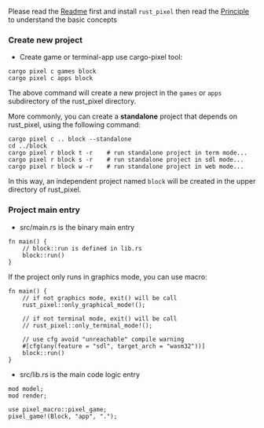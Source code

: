 [Readme]: ../README.md
[Principle]: principle.md

Please read the [Readme] first and install `rust_pixel` then read the [Principle] to understand the basic concepts

### Create new project
- Create game or terminal-app use cargo-pixel tool:
```
cargo pixel c games block 
cargo pixel c apps block 
```
The above command will create a new project in the `games` or `apps` subdirectory of the rust_pixel directory.


More commonly, you can create a **standalone** project that depends on rust_pixel, using the following command:
```
cargo pixel c .. block --standalone
cd ../block
cargo pixel r block t -r    # run standalone project in term mode...
cargo pixel r block s -r    # run standalone project in sdl mode...
cargo pixel r block w -r    # run standalone project in web mode...
```
In this way, an independent project named `block` will be created in the upper directory of rust_pixel.

### Project main entry
- src/main.rs is the binary main entry
```
fn main() {
    // block::run is defined in lib.rs
    block::run()
}
```

If the project only runs in graphics mode, you can use macro:
```
fn main() {
    // if not graphics mode, exit() will be call
    rust_pixel::only_graphical_mode!();

    // if not terminal mode, exit() will be call
    // rust_pixel::only_terminal_mode!();

    // use cfg avoid "unreachable" compile warning
    #[cfg(any(feature = "sdl", target_arch = "wasm32"))]
    block::run()
}
```

- src/lib.rs is the main code logic entry
```
mod model;
mod render;

use pixel_macro::pixel_game;
pixel_game!(Block, "app", ".");
```
